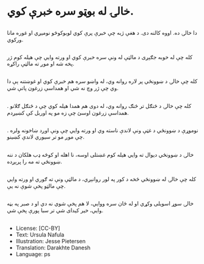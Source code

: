 # خالۍ له بوټو سره خبرې کوي.

##
دا خالۍ ده. اووه کالنه دی. د هغې ژبه چې خبرې پرې کوي لوبوکوڅو نومیږي او غوره مانا ورکوي.

##
کله چې له خوبه جګېږی د مالټې له ونې سره خبرې کوي او ورته وايي چې هیله کوم ژر پخه شه او موږ ته مالټې راکړه.

##
کله چې خالۍ د ښوونځي پر لاره روانه وي، له واښو سره هم خبرې کوي او غوښتنه ېې دا وي چې ژر وچ نه شي او همداسې زرغون پاتې شي.

##
. کله چې خالۍ د ځنګل تر څنګ روانه وي، له دوی هم همدا هیله کوي چې د ځنګل ګلانو همداسې زرغون اوسئ چې زه مو په اوربل کې کښيږدم.

##
. نوموړې د ښوونځي د غټې ونې لاندې ناسته وي او ورته وايي چې ونې اوږد ښاخونه ولره چې موږ مو تر سیوري لاندې کښينو.

##
خالۍ د ښوونځي دیوال ته وايي هیله کوم غښتلی اوسه، نا اهله او کوڅه ډب هلکان د ننه ښوونځي ته مه را پرېږده.

##
کله چې خالۍ له ښوونځي څخه د کور په لور روانېږي، د مالټې ونې ته ګوري او ورته وايي چې مالټو پخې شوې نه يې.

##

خالۍ سوړ اسویلی وکړي او له ځان سره ووايي، لا هم پخې شوي نه دي او د صبر په بڼه وايي، خیر کیدای شي تر سبا پورې پخې شي.

##
* License: [CC-BY]
* Text: Ursula Nafula
* Illustration: Jesse Pietersen
* Translation: Darakhte Danesh
* Language: ps
